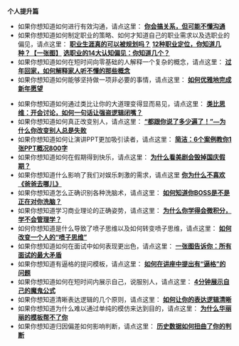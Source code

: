 **个人提升篇**

- 如果你想知道如何进行有效沟通，请点这里：
**[你会搞关系，但可能不懂沟通](http://mp.weixin.qq.com/s?__biz=MzA5NTMxOTczOA==&mid=208469785&idx=1&sn=0818cbd8c2fb6086713a8fac11144e8a&scene=21#wechat_redirect)**
- 如果你想知道如何制定职业的策略、如何才知道自己的职业需求以及选职业的偏见，请点这里：
**[职业生涯真的可以被规划吗？](http://mp.weixin.qq.com/s?__biz=MzA5NTMxOTczOA==&mid=204168245&idx=1&sn=5a0eaa2672c9e54517d0ba4a1bfc07de&scene=21#wechat_redirect)**
**[](http://mp.weixin.qq.com/s?__biz=MzA5NTMxOTczOA==&mid=204168245&idx=1&sn=5a0eaa2672c9e54517d0ba4a1bfc07de&scene=21#wechat_redirect)**[**12种职业定位，你知道几种？【一张图】**](http://mp.weixin.qq.com/s?__biz=MzA5NTMxOTczOA==&mid=200381812&idx=1&sn=200c86e4a07609bede0b3632f00d5201&scene=21#wechat_redirect)
[**选职业的14大认知偏见：你知道几个？**](http://mp.weixin.qq.com/s?__biz=MzA5NTMxOTczOA==&mid=200303032&idx=1&sn=1ffc36c6a6df5d33b3a68b717fcfa3ca&scene=21#wechat_redirect)
- 如果你想知道如何在短时间向零基础的人解释一个复杂的概念，请点这里：
**[过年回家，如何解释家人听不懂的那些概念](http://mp.weixin.qq.com/s?__biz=MzA5NTMxOTczOA==&mid=203182210&idx=1&sn=901a61fdf2ac3cb67591149874a5431c&scene=21#wechat_redirect)**
- 如果你想知道如何能够坚持做一项非必要的事情，请点这里：
**[如何优雅地完成新年愿望](http://mp.weixin.qq.com/s?__biz=MzA5NTMxOTczOA==&mid=202232416&idx=1&sn=bd2e06fdadf9a8a220e014167ed310a7&scene=21#wechat_redirect)**

[](http://mp.weixin.qq.com/s?__biz=MzA5NTMxOTczOA==&mid=202232416&idx=1&sn=bd2e06fdadf9a8a220e014167ed310a7&scene=21#wechat_redirect)

- 如果你想知道如何通过类比让你的大道理变得显而易见，请点这里：
**[类比思维：开会讨论，如何一句话让强盗逻辑闭嘴？](http://mp.weixin.qq.com/s?__biz=MzA5NTMxOTczOA==&mid=201711782&idx=1&sn=96a0f36d3019a0fedaf935bc63fc7572&scene=21#wechat_redirect)**
- 如果你想知道如何真正改变别人，请点这里：
**[“都跟你说了多少遍了！”—为什么你改变别人总是失败](http://mp.weixin.qq.com/s?__biz=MzA5NTMxOTczOA==&mid=201582208&idx=1&sn=75e8bdb9e3bcbc5964fcc80a80282044&scene=21#wechat_redirect)**
- 如果你想知道如何让演讲PPT更加吸引读者，请点这里：
[**简洁：6个案例教你1张PPT概况800字**](http://mp.weixin.qq.com/s?__biz=MzA5NTMxOTczOA==&mid=201452303&idx=1&sn=f8e34908b5413b991b978cb9180b747a&scene=21#wechat_redirect)
- 如果你想知道如何在假期得到快乐，请点这里：
**[为什么看美剧会毁掉国庆假期？](http://mp.weixin.qq.com/s?__biz=MzA5NTMxOTczOA==&mid=200789292&idx=1&sn=c422d519746364fbb883752097eb3d30&scene=21#wechat_redirect)**
- 如果你想知道什么影响了我们对娱乐刺激的需求，请点这里
[**你为什么不喜欢《爸爸去哪儿》**](http://mp.weixin.qq.com/s?__biz=MzA5NTMxOTczOA==&mid=200682015&idx=1&sn=165ac5f698928999a5e3f3602534be9e&scene=21#wechat_redirect)
- 如果你想知道怎么正确识别各种洗脑术，请点这里：
**[如何知道你BOSS是不是正在对你洗脑？](http://mp.weixin.qq.com/s?__biz=MzA5NTMxOTczOA==&mid=200630433&idx=1&sn=498ee3ccc48b8f120b460cfa00f25872&scene=21#wechat_redirect)**
- 如果你想知道学习商业理论的正确姿势，请点这里：
**[为什么你学得会微积分，学不会管理学？](http://mp.weixin.qq.com/s?__biz=MzA5NTMxOTczOA==&mid=200466128&idx=1&sn=875f99af5f8722f46e09dbe337579aef&scene=21#wechat_redirect)**
- 如何你想知道是什么导致了喷子思维以及如何转变喷子思维，请点这里：
**[如何改变一个人的“喷子思维”](http://mp.weixin.qq.com/s?__biz=MzA5NTMxOTczOA==&mid=200403116&idx=1&sn=f4c0992e0e29013a2418a60f77dea83b&scene=21#wechat_redirect)**
- 如果你想知道如何在面试中如何表现更出色，请点这里：
**[一张图告诉你：所有面试的最大矛盾](http://mp.weixin.qq.com/s?__biz=MzA5NTMxOTczOA==&mid=200365020&idx=1&sn=409133cd280a3680fb6a64fef1144fc5&scene=21#wechat_redirect)**
- 如果你想知道有逼格的提问模板，请点这里：
**[如何在讲座中提出有“逼格”的问题](http://mp.weixin.qq.com/s?__biz=MzA5NTMxOTczOA==&mid=200341136&idx=1&sn=95182ce0ca26eec2dc2815fd0778a5b9&scene=21#wechat_redirect)**
- 如果你想知道如何在短时间内展示自己，说服别人，请点这里：
**[4分钟展示自己的魔鬼公式](http://mp.weixin.qq.com/s?__biz=MzA5NTMxOTczOA==&mid=200353570&idx=1&sn=fef633b7df874590e6c94ebab105e692&scene=21#wechat_redirect)**
- 如果你想知道清晰表达逻辑的几个原则，请点这里：
**[如何让你的表达逻辑清晰](http://mp.weixin.qq.com/s?__biz=MzA5NTMxOTczOA==&mid=200328738&idx=1&sn=cbca16a5daadd5c9218573f185ff2e71&scene=21#wechat_redirect)**
- 如果你想知道为什么难以通过单纯的模仿来达到目的，请点这里：
**[为什么华丽丽的模板帮不了你](http://mp.weixin.qq.com/s?__biz=MzA5NTMxOTczOA==&mid=200110742&idx=1&sn=0e8838adcf88bdaa3003976b90d09cd4&scene=21#wechat_redirect)**
- 如果你想知道归因偏差如何影响判断，请点这里：
**[历史数据如何扭曲了你的判断](http://mp.weixin.qq.com/s?__biz=MzA5NTMxOTczOA==&mid=200108734&idx=1&sn=b2fda4de3c1ac9ee03c568cb31d20cdb&scene=21#wechat_redirect)**